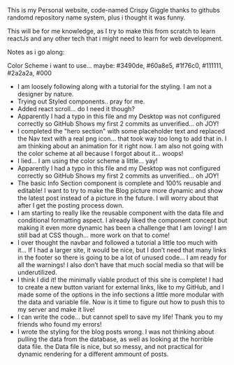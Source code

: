 This is my Personal website, code-named Crispy Giggle thanks to githubs randomd repository name system, plus i thought it was funny. 

This will be for me knowledge, as I try to make this from scratch to learn reactJs and any other tech that i might need to learn for web development. 

Notes as i go along:

Color Scheme i want to use... maybe:
#3490de, #60a8e5, #1f76c0, #111111, #2a2a2a, #000

- I am loosely following along with a tutorial for the styling. I am not a designer by nature.
- Trying out Styled components.. pray for me.
- Added react scroll... do I need it though?
- Apparently I had a typo in this file and my Desktop was not configured correctly so GitHub Shows my first 2 commits as unverified... oh JOY!
- I completed the "hero section" with some placeholder text and replaced the Nav text with a real png icon... that took way too long to add that in. I am thinking about an animation for it right now. I am also not going with the color scheme at all because I forgot about it... woops!
- I lied... I am using the color scheme a little... yay!
- Apparently I had a typo in this file and my Desktop was not configured correctly so GitHub Shows my first 2 commits as unverified... oh JOY!
- The basic Info Section component is complete and 100% reusable and editable! I want to try to make the Blog picture more dynamic and show the latest post instead of a picture in the future. I will worry about that after I get the posting process down. 
- I am starting to really like the reusable component with the data file and conditional formatting aspect. I already liked the component concept but making it even more dynamic has been a challenge that I am loving! I am still bad at CSS though... more work on that to come!
- I over thought the navbar and followed a tutorial a little too much with it... If I had a larger site, it would be nice, but I don’t need that many links in the footer so there is going to be a lot of unused code... I am ready for all the warnings! I also don’t have that much social media so that will be underutilized.
- I think I did it! the minimally viable product of this site is complete! I had to create a new button variant for external links, like to my GitHub, and I made some of the options in the info sections a little more modular with the data and variable file. Now is it time to figure out how to push this to my server and make it live!
- I can write the code... but cannot spell to save my life! Thank you to my friends who found my errors!
- I wrote the styling for the blog posts wrong. I was not thinking about pulling the data from the database, as well as looking at the horrible data file. the Data file is nice, but so messy, and not practical for dynamic rendering for a different ammount of posts. 